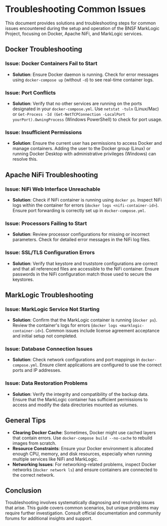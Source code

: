 # Troubleshooting Common Issues

This document provides solutions and troubleshooting steps for common issues encountered during the setup and operation of the BNSF MarkLogic Project, focusing on Docker, Apache NiFi, and MarkLogic services.

## Docker Troubleshooting

### Issue: Docker Containers Fail to Start
- **Solution**: Ensure Docker daemon is running. Check for error messages using `docker-compose up` (without `-d`) to see real-time container logs.

### Issue: Port Conflicts
- **Solution**: Verify that no other services are running on the ports designated in your `docker-compose.yml`. Use `netstat -tuln` (Linux/Mac) or `Get-Process -Id (Get-NetTCPConnection -LocalPort yourPort).OwningProcess` (Windows PowerShell) to check for port usage.

### Issue: Insufficient Permissions
- **Solution**: Ensure the current user has permissions to access Docker and manage containers. Adding the user to the Docker group (Linux) or running Docker Desktop with administrative privileges (Windows) can resolve this.

## Apache NiFi Troubleshooting

### Issue: NiFi Web Interface Unreachable
- **Solution**: Check if NiFi container is running using `docker ps`. Inspect NiFi logs within the container for errors (`docker logs <nifi-container-id>`). Ensure port forwarding is correctly set up in `docker-compose.yml`.

### Issue: Processors Failing to Start
- **Solution**: Review processor configurations for missing or incorrect parameters. Check for detailed error messages in the NiFi log files.

### Issue: SSL/TLS Configuration Errors
- **Solution**: Verify that keystore and truststore configurations are correct and that all referenced files are accessible to the NiFi container. Ensure passwords in the NiFi configuration match those used to secure the keystores.

## MarkLogic Troubleshooting

### Issue: MarkLogic Service Not Starting
- **Solution**: Confirm that the MarkLogic container is running (`docker ps`). Review the container's logs for errors (`docker logs <marklogic-container-id>`). Common issues include license agreement acceptance and initial setup not completed.

### Issue: Database Connection Issues
- **Solution**: Check network configurations and port mappings in `docker-compose.yml`. Ensure client applications are configured to use the correct ports and IP addresses.

### Issue: Data Restoration Problems
- **Solution**: Verify the integrity and compatibility of the backup data. Ensure that the MarkLogic container has sufficient permissions to access and modify the data directories mounted as volumes.

## General Tips

- **Clearing Docker Cache**: Sometimes, Docker might use cached layers that contain errors. Use `docker-compose build --no-cache` to rebuild images from scratch.
- **Resource Constraints**: Ensure your Docker environment is allocated enough CPU, memory, and disk resources, especially when running multiple services like NiFi and MarkLogic.
- **Networking Issues**: For networking-related problems, inspect Docker networks (`docker network ls`) and ensure containers are connected to the correct network.

## Conclusion

Troubleshooting involves systematically diagnosing and resolving issues that arise. This guide covers common scenarios, but unique problems may require further investigation. Consult official documentation and community forums for additional insights and support.

